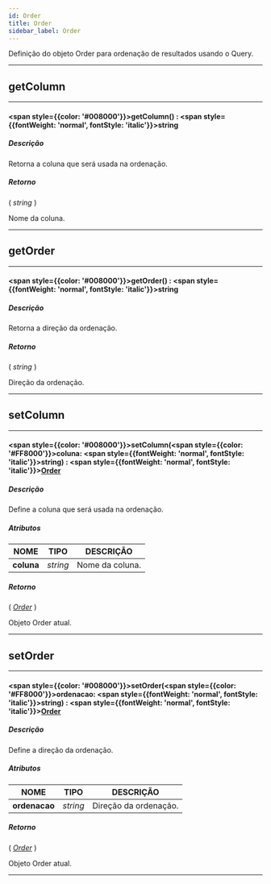 ```yaml
---
id: Order
title: Order
sidebar_label: Order
---
```


Definição do objeto Order para ordenação de resultados usando o Query.

---

## getColumn

---

#### <span style={{color: '#008000'}}>getColumn</span>() : <span style={{fontWeight: 'normal', fontStyle: 'italic'}}>string</span>
##### Descrição

Retorna a coluna que será usada na ordenação.

##### Retorno

( _string_ )

Nome da coluna.

---

## getOrder

---

#### <span style={{color: '#008000'}}>getOrder</span>() : <span style={{fontWeight: 'normal', fontStyle: 'italic'}}>string</span>
##### Descrição

Retorna a direção da ordenação.

##### Retorno

( _string_ )

Direção da ordenação.

---

## setColumn

---

#### <span style={{color: '#008000'}}>setColumn</span>(<span style={{color: '#FF8000'}}>coluna</span>: <span style={{fontWeight: 'normal', fontStyle: 'italic'}}>string</span>) : <span style={{fontWeight: 'normal', fontStyle: 'italic'}}>[Order](/docs/library/objects/Order)</span>
##### Descrição

Define a coluna que será usada na ordenação.

##### Atributos

| NOME | TIPO | DESCRIÇÃO |
|---|---|---|
| **coluna** | _string_ | Nome da coluna. |

##### Retorno

( _[Order](/docs/library/objects/Order)_ )

Objeto Order atual.

---

## setOrder

---

#### <span style={{color: '#008000'}}>setOrder</span>(<span style={{color: '#FF8000'}}>ordenacao</span>: <span style={{fontWeight: 'normal', fontStyle: 'italic'}}>string</span>) : <span style={{fontWeight: 'normal', fontStyle: 'italic'}}>[Order](/docs/library/objects/Order)</span>
##### Descrição

Define a direção da ordenação.

##### Atributos

| NOME | TIPO | DESCRIÇÃO |
|---|---|---|
| **ordenacao** | _string_ | Direção da ordenação. |

##### Retorno

( _[Order](/docs/library/objects/Order)_ )

Objeto Order atual.

---

